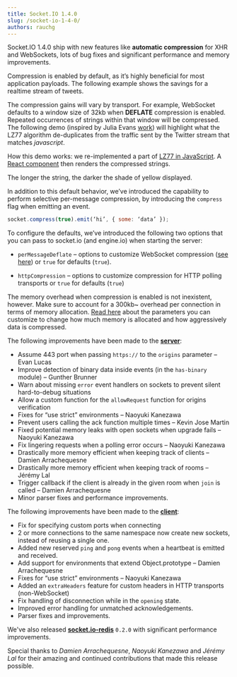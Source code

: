 ```yaml
---
title: Socket.IO 1.4.0
slug: /socket-io-1-4-0/
authors: rauchg
---
```


Socket.IO 1.4.0 ship with new features like **automatic compression** for XHR and WebSockets, lots of bug fixes and significant performance and memory improvements.

<!--truncate-->

Compression is enabled by default, as it’s highly beneficial for most application payloads. The following example shows the savings for a realtime stream of tweets.

<div id="tweets-compression-demo"></div>

The compression gains will vary by transport. For example, WebSocket defaults to a window size of 32kb when **DEFLATE** compression is enabled. Repeated occurrences of strings within that window will be compressed.
The following demo (inspired by Julia Evans <a href="http://jvns.ca/blog/2013/10/24/day-16-gzip-plus-poetry-equals-awesome/">work</a>) will highlight what the LZ77 algorithm de-duplicates from the traffic sent by the Twitter stream that matches <em>javascript</em>.

<div id="lz77-compression-demo"></div>

<p style={{ fontSize: '10px', color: '#999' }}>How this demo works: we re-implemented a part of <a style={{ color: '#888' }} href="https://github.com/socketio/lz77-compression-demo/blob/master/public/lz77-analyzer.js">LZ77 in JavaScript</a>. A <a style={{ color: '#888' }} href="https://github.com/socketio/lz77-compression-demo/blob/master/public/component.js#L67">React component</a> then renders the compressed strings.</p>

The longer the string, the darker the shade of yellow displayed.

In addition to this default behavior, we’ve introduced the capability to perform selective per-message compression, by introducing the `compress` flag when emitting an event.

```js
socket.compress(true).emit(‘hi’, { some: ‘data’ });
```

To configure the defaults, we’ve introduced the following two options that you can pass to socket.io (and engine.io) when starting the server:

- `perMessageDeflate` – options to customize WebSocket compression (<a href="https://github.com/websockets/ws/blob/master/doc/ws.md#optionspermessagedeflate" target="_blank">see here</a>) or `true` for defaults (`true`).

- `httpCompression` – options to customize compression for HTTP polling transports or `true` for defaults (`true`)

The memory overhead when compression is enabled is not inexistent, however. Make sure to account for a 300kb~ overhead per connection in terms of memory allocation. <a href="https://www.igvita.com/2013/11/27/configuring-and-optimizing-websocket-compression/">Read here</a> about the parameters you can customize to change how much memory is allocated and how aggressively data is compressed.


The following improvements have been made to the **<a href="https://github.com/socketio/socket.io">server</a>**:

- Assume 443 port when passing `https://` to the `origins` parameter – Evan Lucas
- Improve detection of binary data inside events (in the `has-binary` module) – Gunther Brunner
- Warn about missing `error` event handlers on sockets to prevent silent hard-to-debug situations
- Allow a custom function for the `allowRequest` function for origins verification
- Fixes for “use strict” environments – Naoyuki Kanezawa
- Prevent users calling the ack function multiple times – Kevin Jose Martin
- Fixed potential memory leaks with open sockets when upgrade fails – Naoyuki Kanezawa
- Fix lingering requests when a polling error occurs – Naoyuki Kanezawa
- Drastically more memory efficient when keeping track of clients – Damien Arrachequesne
- Drastically more memory efficient when keeping track of rooms – Jérémy Lal
- Trigger callback if the client is already in the given room when `join` is called – Damien Arrachequesne
- Minor parser fixes and performance improvements.

The following improvements have been made to the **<a href="https://github.com/socketio/socket.io-client">client</a>**:

- Fix for specifying custom ports when connecting
- 2 or more connections to the same namespace now create new sockets, instead of reusing a single one.
- Added new reserved `ping` and `pong` events when a heartbeat is emitted and received.
- Add support for environments that extend Object.prototype – Damien Arrachequesne
- Fixes for “use strict” environments – Naoyuki Kanezawa
- Added an `extraHeaders` feature for custom headers in HTTP transports (non-WebSocket)
- Fix handling of disconnection while in the `opening` state.
- Improved error handling for unmatched acknowledgements.
- Parser fixes and improvements.

We've also released **<a href="https://github.com/socketio/socket.io-redis">socket.io-redis</a>** `0.2.0` with significant performance improvements.

Special thanks to <em>Damien Arrachequesne</em>, <em>Naoyuki Kanezawa</em> and <em>Jérémy Lal</em> for their amazing and continued contributions that made this release possible.
